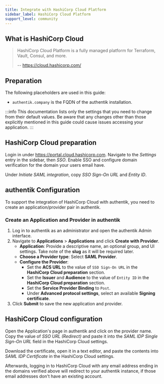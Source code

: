 ```yaml
---
title: Integrate with HashiCorp Cloud Platform
sidebar_label: HashiCorp Cloud Platform
support_level: community
---
```


## What is HashiCorp Cloud

> HashiCorp Cloud Platform is a fully managed platform for Terraform, Vault, Consul, and more.
>
> -- https://cloud.hashicorp.com/

## Preparation

The following placeholders are used in this guide:

- `authentik.company` is the FQDN of the authentik installation.

:::info
This documentation lists only the settings that you need to change from their default values. Be aware that any changes other than those explicitly mentioned in this guide could cause issues accessing your application.
:::

## HashiCorp Cloud preparation

Login in under https://portal.cloud.hashicorp.com. Navigate to the _Settings_ entry in the sidebar, then _SSO_. Enable SSO and configure domain verification for the domain your users email have.

Under _Initiate SAML integration_, copy _SSO Sign-On URL_ and _Entity ID_.

## authentik Configuration

To support the integration of HashiCorp Cloud with authentik, you need to create an application/provider pair in authentik.

### Create an Application and Provider in authentik

1. Log in to authentik as an administrator and open the authentik Admin interface.
2. Navigate to **Applications** > **Applications** and click **Create with Provider**.
    - **Application**: Provide a descriptive name, an optional group, and UI settings. Take note of the **slug** as it will be required later.
    - **Choose a Provider type**: Select **SAML Provider**.
    - **Configure the Provider**:
        - Set the **ACS URL** to the value of `SSO Sign-On URL` in the **HashiCorp Cloud preparation** section.
        - Set the **Issuer** and **Audience** to the value of `Entity ID` in the **HashiCorp Cloud preparation** section.
        - Set the **Service Provider Binding** to `Post`.
        - Under **Advanced protocol settings**, select an available **Signing certificate**.
3. Click **Submit** to save the new application and provider.

## HashiCorp Cloud configuration

Open the Application's page in authentik and click on the provider name. Copy the value of _SSO URL (Redirect)_ and paste it into the _SAML IDP Single Sign-On URL_ field in the HashiCorp Cloud settings.

Download the certificate, open it in a text editor, and paste the contents into _SAML IDP Certificate_ in the HashiCorp Cloud settings.

Afterwards, logging in to HashiCorp Cloud with any email address ending in the domains verified above will redirect to your authentik instance, if those email addresses don't have an existing account.
